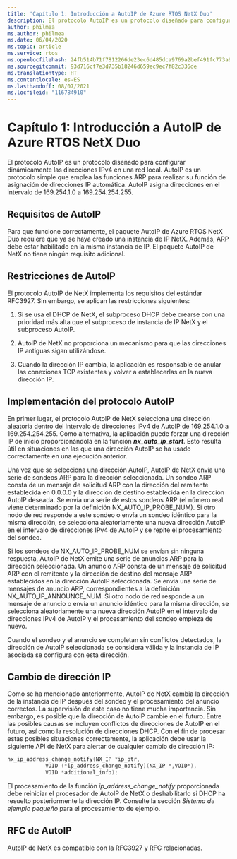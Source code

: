```yaml
---
title: 'Capítulo 1: Introducción a AutoIP de Azure RTOS NetX Duo'
description: El protocolo AutoIP es un protocolo diseñado para configurar dinámicamente las direcciones IPv4 en una red local. Para que funcione correctamente, el paquete AutoIP de Azure RTOS NetX Duo requiere que ya se haya creado una instancia de IP NetX.
author: philmea
ms.author: philmea
ms.date: 06/04/2020
ms.topic: article
ms.service: rtos
ms.openlocfilehash: 24fb514b71f7812266de23ec6d485dca9769a2bef491fc773a90f9945885f3df
ms.sourcegitcommit: 93d716cf7e3d735b18246d659ec9ec7f82c336de
ms.translationtype: HT
ms.contentlocale: es-ES
ms.lasthandoff: 08/07/2021
ms.locfileid: "116784910"
---
```

# <a name="chapter-1---introduction-to-azure-rtos-netx-duo-autoip"></a>Capítulo 1: Introducción a AutoIP de Azure RTOS NetX Duo

El protocolo AutoIP es un protocolo diseñado para configurar dinámicamente las direcciones IPv4 en una red local. AutoIP es un protocolo simple que emplea las funciones ARP para realizar su función de asignación de direcciones IP automática. AutoIP asigna direcciones en el intervalo de 169.254.1.0 a 169.254.254.255.

## <a name="autoip-requirements"></a>Requisitos de AutoIP

Para que funcione correctamente, el paquete AutoIP de Azure RTOS NetX Duo requiere que ya se haya creado una instancia de IP NetX. Además, ARP debe estar habilitado en la misma instancia de IP. El paquete AutoIP de NetX no tiene ningún requisito adicional.

## <a name="autoip-constraints"></a>Restricciones de AutoIP

El protocolo AutoIP de NetX implementa los requisitos del estándar RFC3927. Sin embargo, se aplican las restricciones siguientes:

1. Si se usa el DHCP de NetX, el subproceso DHCP debe crearse con una prioridad más alta que el subproceso de instancia de IP NetX y el subproceso AutoIP.

1. AutoIP de NetX no proporciona un mecanismo para que las direcciones IP antiguas sigan utilizándose.

1. Cuando la dirección IP cambia, la aplicación es responsable de anular las conexiones TCP existentes y volver a establecerlas en la nueva dirección IP.

## <a name="autoip-protocol-implementation"></a>Implementación del protocolo AutoIP

En primer lugar, el protocolo AutoIP de NetX selecciona una dirección aleatoria dentro del intervalo de direcciones IPv4 de AutoIP de 169.254.1.0 a 169.254.254.255. Como alternativa, la aplicación puede forzar una dirección IP de inicio proporcionándola en la función ***nx_auto_ip_start***. Esto resulta útil en situaciones en las que una dirección AutoIP se ha usado correctamente en una ejecución anterior.

Una vez que se selecciona una dirección AutoIP, AutoIP de NetX envía una serie de sondeos ARP para la dirección seleccionada. Un sondeo ARP consta de un mensaje de solicitud ARP con la dirección del remitente establecida en 0.0.0.0 y la dirección de destino establecida en la dirección AutoIP deseada. Se envía una serie de estos sondeos ARP (el número real viene determinado por la definición NX_AUTO_IP_PROBE_NUM). Si otro nodo de red responde a este sondeo o envía un sondeo idéntico para la misma dirección, se selecciona aleatoriamente una nueva dirección AutoIP en el intervalo de direcciones IPv4 de AutoIP y se repite el procesamiento del sondeo.

Si los sondeos de NX_AUTO_IP_PROBE_NUM se envían sin ninguna respuesta, AutoIP de NetX emite una serie de anuncios ARP para la dirección seleccionada. Un anuncio ARP consta de un mensaje de solicitud ARP con el remitente y la dirección de destino del mensaje ARP establecidos en la dirección AutoIP seleccionada. Se envía una serie de mensajes de anuncio ARP, correspondientes a la definición NX_AUTO_IP_ANNOUNCE_NUM. Si otro nodo de red responde a un mensaje de anuncio o envía un anuncio idéntico para la misma dirección, se selecciona aleatoriamente una nueva dirección AutoIP en el intervalo de direcciones IPv4 de AutoIP y el procesamiento del sondeo empieza de nuevo.

Cuando el sondeo y el anuncio se completan sin conflictos detectados, la dirección de AutoIP seleccionada se considera válida y la instancia de IP asociada se configura con esta dirección.

## <a name="autoip-address-change"></a>Cambio de dirección IP

Como se ha mencionado anteriormente, AutoIP de NetX cambia la dirección de la instancia de IP después del sondeo y el procesamiento del anuncio correctos. La supervisión de este caso no tiene mucha importancia. Sin embargo, es posible que la dirección de AutoIP cambie en el futuro. Entre las posibles causas se incluyen conflictos de direcciones de AutoIP en el futuro, así como la resolución de direcciones DHCP. Con el fin de procesar estas posibles situaciones correctamente, la aplicación debe usar la siguiente API de NetX para alertar de cualquier cambio de dirección IP:

```c
nx_ip_address_change_notify(NX_IP *ip_ptr,
            VOID (*ip_address_change_notify)(NX_IP *,VOID*),
            VOID *additional_info);
```

El procesamiento de la función *ip_address_change_notify* proporcionada debe reiniciar el procesador de AutoIP de NetX o deshabilitarlo si DHCP ha resuelto posteriormente la dirección IP. Consulte la sección *Sistema de ejemplo pequeño* para el procesamiento de ejemplo.

## <a name="autoip-rfcs"></a>RFC de AutoIP

AutoIP de NetX es compatible con la RFC3927 y RFC relacionadas.